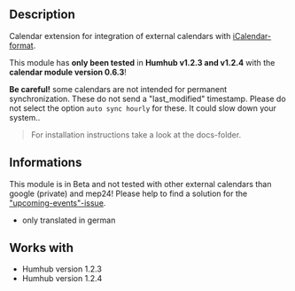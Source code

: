 ## Description
Calendar extension for integration of external calendars with [iCalendar-format](https://en.wikipedia.org/wiki/ICalendar).

This module has **only been tested** in **Humhub v1.2.3 and v1.2.4** with the **calendar module version 0.6.3**!

**Be careful!**
some calendars are not intended for permanent synchronization. These do not send a "last_modified" timestamp. Please do not select the option `auto sync hourly` for these. It could slow down your system..

> For installation instructions take a look at the docs-folder.

## Informations
This module is in Beta and not tested with other external calendars than google (private) and mep24!
Please help to find a solution for the ["upcoming-events"-issue](https://github.com/staxDB/external_calendar/issues/1).
- only translated in german

## Works with
- Humhub version 1.2.3
- Humhub version 1.2.4